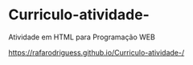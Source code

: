 # Curriculo-atividade-
Atividade em HTML para Programação WEB


https://rafarodriguess.github.io/Curriculo-atividade-/
